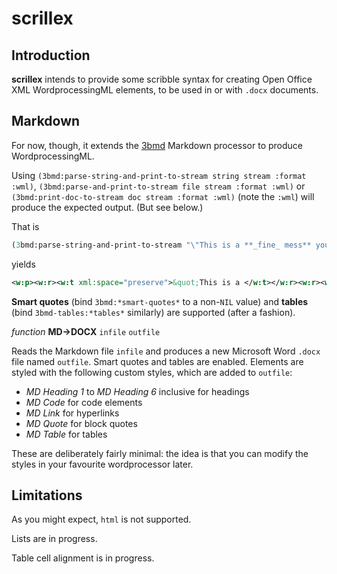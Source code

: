 # scrillex

## Introduction

**scrillex** intends to provide some scribble syntax for creating Open Office XML WordprocessingML elements, to be used in or with `.docx` documents.

## Markdown

For now, though, it extends the [3bmd](https://github.com/3b/3bmd) Markdown processor to produce WordprocessingML.

Using `(3bmd:parse-string-and-print-to-stream string stream :format :wml)`,
`(3bmd:parse-and-print-to-stream file stream :format :wml)` or
`(3bmd:print-doc-to-stream doc stream :format :wml)` (note the `:wml`) will produce
the expected output. (But see below.)

That is

```lisp
(3bmd:parse-string-and-print-to-stream "\"This is a **_fine_ mess** you've gotten _me_ into!\" he said." *standard-output* :format :wml)
```

yields

```xml
<w:p><w:r><w:t xml:space="preserve">&quot;This is a </w:t></w:r><w:r><w:rPr><w:i w:val="true"/><w:iCs w:val="true"/><w:b w:val="true"/><w:bCs w:val="true"/></w:rPr><w:t>fine</w:t></w:r><w:r><w:rPr><w:b w:val="true"/><w:bCs w:val="true"/></w:rPr><w:t xml:space="preserve"> mess</w:t></w:r><w:r><w:t xml:space="preserve"> you've gotten </w:t></w:r><w:r><w:rPr><w:i w:val="true"/><w:iCs w:val="true"/></w:rPr><w:t>me</w:t></w:r><w:r><w:t xml:space="preserve"> into!&quot; he said.</w:t></w:r></w:p>
```

**Smart quotes** (bind `3bmd:*smart-quotes*` to a non-`NIL` value) and **tables** (bind `3bmd-tables:*tables*` similarly) are supported (after a fashion).

*function* **MD->DOCX** `infile` `outfile`

Reads the Markdown file `infile` and produces a new Microsoft Word `.docx` file named `outfile`. Smart quotes and tables are enabled. Elements are styled with the following custom styles, which are added to `outfile`:

  * _MD Heading 1_ to _MD Heading 6_ inclusive for headings
  * _MD Code_ for code elements
  * _MD Link_ for hyperlinks
  * _MD Quote_ for block quotes
  * _MD Table_ for tables
  
These are deliberately fairly minimal: the idea is that you can modify the styles in your favourite wordprocessor later.

## Limitations

As you might expect, `html` is not supported.

Lists are in progress.

Table cell alignment is in progress.
